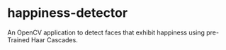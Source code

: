 # happiness-detector
An OpenCV application to detect faces that exhibit happiness using pre-Trained Haar Cascades.
